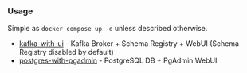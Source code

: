 ### Usage
Simple as `docker compose up -d` unless described otherwise.

- [kafka-with-ui](./kafka-with-ui/) - Kafka Broker + Schema Registry + WebUI (Schema Registry disabled by default)
- [postgres-with-pgadmin](./postgres-with-pgadmin/) - PostgreSQL DB + PgAdmin WebUI
